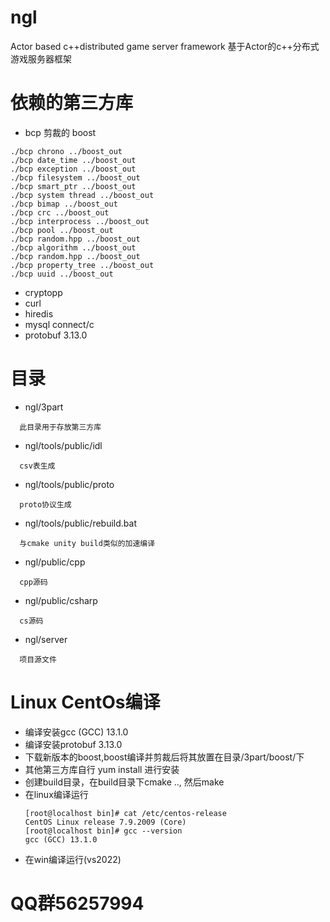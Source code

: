 # ngl
Actor based c++distributed game server framework
基于Actor的c++分布式游戏服务器框架

# 依赖的第三方库
  * bcp 剪裁的 boost
   ```
   ./bcp chrono ../boost_out
   ./bcp date_time ../boost_out
   ./bcp exception ../boost_out
   ./bcp filesystem ../boost_out
   ./bcp smart_ptr ../boost_out
   ./bcp system thread ../boost_out
   ./bcp bimap ../boost_out
   ./bcp crc ../boost_out
   ./bcp interprocess ../boost_out
   ./bcp pool ../boost_out
   ./bcp random.hpp ../boost_out
   ./bcp algorithm ../boost_out
   ./bcp random.hpp ../boost_out
   ./bcp property_tree ../boost_out
   ./bcp uuid ../boost_out
   ```
  * cryptopp
  * curl
  * hiredis
  * mysql connect/c
  * protobuf 3.13.0

# 目录
  * ngl/3part
  ```
    此目录用于存放第三方库
  ```
  * ngl/tools/public/idl
  ```
    csv表生成       		
  ```
  * ngl/tools/public/proto
  ```
    proto协议生成
  ```
  * ngl/tools/public/rebuild.bat
  ```  
    与cmake unity build类似的加速编译
  ```
  * ngl/public/cpp
  ```            		  
    cpp源码
  ```
  * ngl/public/csharp   
  ```            
    cs源码
  ```
  * ngl/server     
  ```     		        
    项目源文件
  ```

# Linux CentOs编译
  * 编译安装gcc (GCC) 13.1.0
  * 编译安装protobuf 3.13.0
  * 下载新版本的boost,boost编译并剪裁后将其放置在目录/3part/boost/下
  * 其他第三方库自行  yum install 进行安装
  * 创建build目录，在build目录下cmake .., 然后make
  * 在linux编译运行
     ```
     [root@localhost bin]# cat /etc/centos-release
     CentOS Linux release 7.9.2009 (Core)
     [root@localhost bin]# gcc --version
     gcc (GCC) 13.1.0
     ```
  * 在win编译运行(vs2022)

# QQ群56257994
